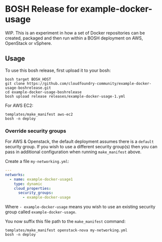 # BOSH Release for example-docker-usage

WIP. This is an experiment in how a set of Docker repositories can be created, packaged and then run within a BOSH deployment on AWS, OpenStack or vSphere.

## Usage

To use this bosh release, first upload it to your bosh:

```
bosh target BOSH_HOST
git clone https://github.com/cloudfoundry-community/example-docker-usage-boshrelease.git
cd example-docker-usage-boshrelease
bosh upload release releases/example-docker-usage-1.yml
```

For AWS EC2:

```
templates/make_manifest aws-ec2
bosh -n deploy
```

### Override security groups

For AWS & Openstack, the default deployment assumes there is a `default` security group. If you wish to use a different security group(s) then you can pass in additional configuration when running `make_manifest` above.

Create a file `my-networking.yml`:

``` yaml
---
networks:
  - name: example-docker-usage1
    type: dynamic
    cloud_properties:
      security_groups:
        - example-docker-usage
```

Where `- example-docker-usage` means you wish to use an existing security group called `example-docker-usage`.

You now suffix this file path to the `make_manifest` command:

```
templates/make_manifest openstack-nova my-networking.yml
bosh -n deploy
```
